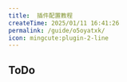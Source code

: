 ```yaml
---
title:  插件配置教程
createTime: 2025/01/11 16:41:26
permalink: /guide/o5oyatxk/
icon: mingcute:plugin-2-line
---
```


## ToDo